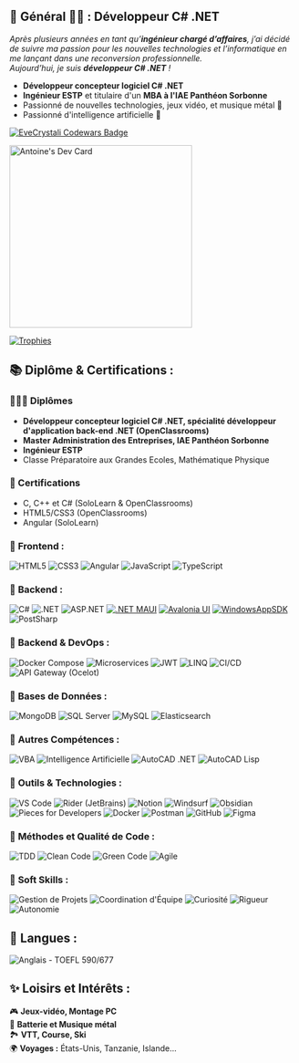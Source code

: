 ## 🌟 Général 👨‍💻 : Développeur C# .NET

*Après plusieurs années en tant qu’**ingénieur chargé d’affaires**, j’ai décidé de suivre ma passion pour les nouvelles technologies et l’informatique en me lançant dans une reconversion professionnelle.  
Aujourd’hui, je suis **développeur C# .NET** !* 

 - **Développeur concepteur logiciel C# .NET**
 - **Ingénieur ESTP** et titulaire d'un **MBA à l'IAE Panthéon Sorbonne**  
 - Passionné de nouvelles technologies, jeux vidéo, et musique métal 🎸
 - Passionné d'intelligence artificielle 🤖
   
[![EveCrystali Codewars Badge](https://www.codewars.com/users/EveCrystali/badges/large)](https://www.codewars.com/users/EveCrystali/)

<a href="https://app.daily.dev/evecrystali"><img src="https://api.daily.dev/devcards/v2/aMOJyq5Idz9q0vOjyhAb4.png?type=wide&r=f72" width="320" alt="Antoine's Dev Card"/></a>

[![Trophies](https://github-profile-trophy.vercel.app/?username=EveCrystali&theme=darkhub)](https://github.com/ryo-ma/github-profile-trophy)

## 📚 Diplôme & Certifications :

### 👨🏻‍🎓 Diplômes 
- **Développeur concepteur logiciel C# .NET, spécialité développeur d'application back-end .NET (OpenClassrooms)**
- **Master Administration des Entreprises, IAE Panthéon Sorbonne**
- **Ingénieur ESTP**
- Classe Préparatoire aux Grandes Ecoles, Mathématique Physique

### 🏅 Certifications 
  - C, C++ et C# (SoloLearn & OpenClassrooms)
  - HTML5/CSS3 (OpenClassrooms)
  - Angular (SoloLearn)

### 🔹 **Frontend** :
![HTML5](https://img.shields.io/badge/-HTML5-E34F26?logo=html5&logoColor=white)
![CSS3](https://img.shields.io/badge/-CSS3-1572B6?logo=css3&logoColor=white)
![Angular](https://img.shields.io/badge/-Angular-DD0031?logo=angular&logoColor=white)
![JavaScript](https://img.shields.io/badge/-JavaScript-F7DF1E?logo=javascript&logoColor=black)
![TypeScript](https://img.shields.io/badge/-TypeScript-3178C6?logo=typescript&logoColor=white)

### 🔹 **Backend** :
![C#](https://img.shields.io/badge/-C%23-239120?logo=c-sharp&logoColor=white)
![.NET](https://img.shields.io/badge/-.NET-512BD4?logo=dotnet&logoColor=white)
![ASP.NET](https://img.shields.io/badge/-ASP.NET-512BD4?logo=dotnet&logoColor=white)
[![.NET MAUI](https://img.shields.io/badge/.NET_MAUI-9.0.14-purple.svg)](https://dotnet.microsoft.com/apps/maui)
[![Avalonia UI](https://img.shields.io/badge/Avalonia-11.2.3-blue.svg)](https://avaloniaui.net)
[![WindowsAppSDK](https://img.shields.io/badge/WindowsAppSDK-blue.svg)](https://developer.microsoft.com/windows/apps/windows-app-sdk/)
![PostSharp](https://img.shields.io/badge/-PostSharp-512BD4?logo=postsharp&logoColor=white)

### 🔹 **Backend & DevOps :**
![Docker Compose](https://img.shields.io/badge/-Docker_Compose-2496ED?logo=docker&logoColor=white)
![Microservices](https://img.shields.io/badge/-Microservices-008080?logo=kubernetes&logoColor=white)
![JWT](https://img.shields.io/badge/-JWT-000000?logo=json-web-tokens&logoColor=white)
![LINQ](https://img.shields.io/badge/-LINQ-512BD4?logo=.net&logoColor=white)
![CI/CD](https://img.shields.io/badge/-CI%2FCD-2496ED?logo=githubactions&logoColor=white)
![API Gateway (Ocelot)](https://img.shields.io/badge/-API_Gateway_(Ocelot)-orange?logo=postman&logoColor=white)

### 🔹 **Bases de Données** :
![MongoDB](https://img.shields.io/badge/-MongoDB-47A248?logo=mongodb&logoColor=white)
![SQL Server](https://img.shields.io/badge/-SQL_Server-CC2927?logo=microsoft-sql-server&logoColor=white)
![MySQL](https://img.shields.io/badge/-MySQL-4479A1?logo=mysql&logoColor=white)
![Elasticsearch](https://img.shields.io/badge/-Elasticsearch-005571?logo=elasticsearch&logoColor=white)

### 🔹 **Autres Compétences :**
![VBA](https://img.shields.io/badge/-VBA-217346?logo=microsoft-excel&logoColor=white)
![Intelligence Artificielle](https://img.shields.io/badge/-Intelligence_Artificielle-FF6F00?logo=openai&logoColor=white)
![AutoCAD .NET](https://img.shields.io/badge/-AutoCAD_.NET-CC0000?logo=autodesk&logoColor=white)
![AutoCAD Lisp](https://img.shields.io/badge/-AutoCAD_Lisp-CC0000?logo=autodesk&logoColor=white)

### 🧰 **Outils & Technologies :**
![VS Code](https://img.shields.io/badge/-VS%20Code-007ACC?logo=visual-studio-code&logoColor=white)
![Rider (JetBrains)](https://img.shields.io/badge/-Rider-000000?logo=jetbrains&logoColor=white)
![Notion](https://img.shields.io/badge/-Notion-000000?logo=notion&logoColor=white)
![Windsurf](https://img.shields.io/badge/-Windsurf-0052CC?logo=windows&logoColor=white)
![Obsidian](https://img.shields.io/badge/-Obsidian-483699?logo=obsidian&logoColor=white)
![Pieces for Developers](https://img.shields.io/badge/-Pieces_for_Developers-000000?logo=pieces&logoColor=white)
![Docker](https://img.shields.io/badge/-Docker-2496ED?logo=docker&logoColor=white)
![Postman](https://img.shields.io/badge/-Postman-FF6C37?logo=postman&logoColor=white)
![GitHub](https://img.shields.io/badge/-GitHub-181717?logo=github&logoColor=white)
![Figma](https://img.shields.io/badge/-Figma-F24E1E?logo=figma&logoColor=white)

### 🔹 **Méthodes et Qualité de Code :**
![TDD](https://img.shields.io/badge/-TDD-008000?logo=testcafe&logoColor=white)
![Clean Code](https://img.shields.io/badge/-Clean_Code-4CAF50?logo=codesandbox&logoColor=white)
![Green Code](https://img.shields.io/badge/-Green_Code-brightgreen?logo=leaflet&logoColor=white)
![Agile](https://img.shields.io/badge/-Méthodes%20Agiles-2496ED?logo=scrum&logoColor=white)

### 🔹 **Soft Skills :**
![Gestion de Projets](https://img.shields.io/badge/-Gestion_de_Projets-007ACC?logo=jira&logoColor=white)
![Coordination d'Équipe](https://img.shields.io/badge/-Coordination_d%27équipe-blue?logo=microsoftteams&logoColor=white)
![Curiosité](https://img.shields.io/badge/-Curieux-FF4500?logo=firefoxbrowser&logoColor=white)
![Rigueur](https://img.shields.io/badge/-Rigoureux-00008B?logo=git&logoColor=white)
![Autonomie](https://img.shields.io/badge/-Autonome-708090?logo=linux&logoColor=white)

## 🔹 **Langues :**
![Anglais - TOEFL 590/677](https://img.shields.io/badge/Anglais-TOEFL_590%2F677-1E90FF?logo=duolingo&logoColor=white)


## ✨ **Loisirs et Intérêts :**
🎮 **Jeux-vidéo, Montage PC**  
🎸 **Batterie et Musique métal**  
🏞️ **VTT, Course, Ski**  
🌍 **Voyages :** États-Unis, Tanzanie, Islande...

